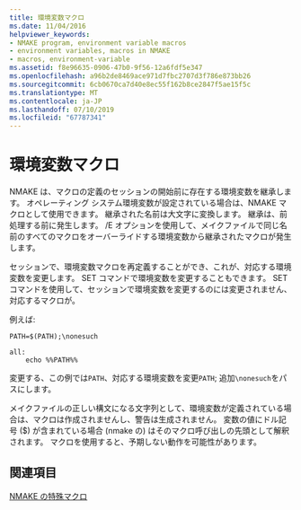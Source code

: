 ```yaml
---
title: 環境変数マクロ
ms.date: 11/04/2016
helpviewer_keywords:
- NMAKE program, environment variable macros
- environment variables, macros in NMAKE
- macros, environment-variable
ms.assetid: f8e96635-0906-47b0-9f56-12a6fdf5e347
ms.openlocfilehash: a96b2de8469ace971d7fbc2707d3f786e873bb26
ms.sourcegitcommit: 6cb0670ca7d40e8ec55f162b8ce2847f5ae15f5c
ms.translationtype: MT
ms.contentlocale: ja-JP
ms.lasthandoff: 07/10/2019
ms.locfileid: "67787341"
---
```

# <a name="environment-variable-macros"></a>環境変数マクロ

NMAKE は、マクロの定義のセッションの開始前に存在する環境変数を継承します。 オペレーティング システム環境変数が設定されている場合は、NMAKE マクロとして使用できます。 継承された名前は大文字に変換します。 継承は、前処理する前に発生します。 /E オプションを使用して、メイクファイルで同じ名前のすべてのマクロをオーバーライドする環境変数から継承されたマクロが発生します。

セッションで、環境変数マクロを再定義することができ、これが、対応する環境変数を変更します。 SET コマンドで環境変数を変更することもできます。 SET コマンドを使用して、セッションで環境変数を変更するのには変更されません、対応するマクロが。

例えば:

```
PATH=$(PATH);\nonesuch

all:
    echo %%PATH%%
```

変更する、この例では`PATH`、対応する環境変数を変更`PATH`; 追加`\nonesuch`をパスにします。

メイクファイルの正しい構文になる文字列として、環境変数が定義されている場合は、マクロは作成されませんし、警告は生成されません。 変数の値にドル記号 ($) が含まれている場合 (nmake の) はそのマクロ呼び出しの先頭として解釈されます。 マクロを使用すると、予期しない動作を可能性があります。

## <a name="see-also"></a>関連項目

[NMAKE の特殊マクロ](special-nmake-macros.md)
